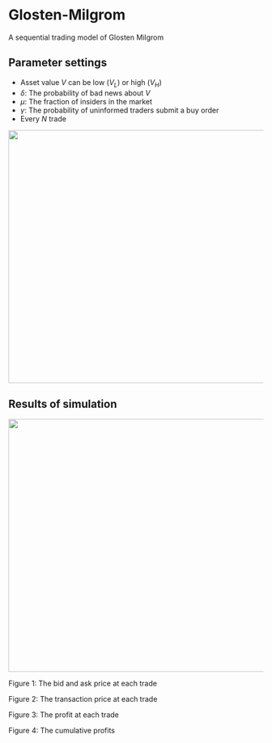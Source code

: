 # Glosten-Milgrom
A sequential trading model of Glosten Milgrom

## Parameter settings
- Asset value $V$ can be low ($V_L$) or high ($V_H$)
- $\delta$: The probability of bad news about $V$
- $\mu$: The fraction of insiders in the market
- $\gamma$: The probability of uninformed traders submit a buy order
- Every $N$ trade

<img src="https://imgur.com/AaLAgKg.png" width="700" height="500">

## Results of simulation
<img src="https://imgur.com/JWxP50c.png" width="700" height="500">

Figure 1: The bid and ask price at each trade

Figure 2: The transaction price at each trade

Figure 3: The profit at each trade

Figure 4: The cumulative profits
